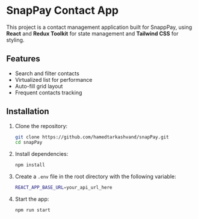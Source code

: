 # SnapPay Contact App

This project is a contact management application built for SnappPay, using **React** and **Redux Toolkit** for state management and **Tailwind CSS** for styling.

## Features
- Search and filter contacts
- Virtualized list for performance
- Auto-fill grid layout
- Frequent contacts tracking

## Installation

1. Clone the repository:
   ```bash
   git clone https://github.com/hamedtarkashvand/snapPay.git
   cd snapPay
   ```

2. Install dependencies:
   ```bash
   npm install
   ```

3. Create a `.env` file in the root directory with the following variable:
   ```bash
   REACT_APP_BASE_URL=your_api_url_here
   ```

4. Start the app:
   ```bash
   npm run start
   ```